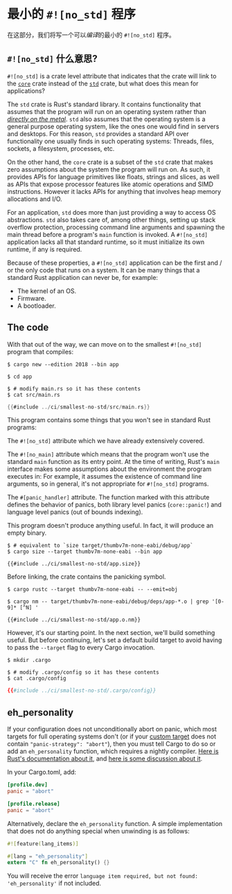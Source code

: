 # 最小的 `#![no_std]` 程序

在这部分，我们将写一个可以*编译*的最小的 `#![no_std]` 程序。

## `#![no_std]` 什么意思?

`#![no_std]` is a crate level attribute that indicates that the crate will link to the [`core`]
crate instead of the [`std`] crate, but what does this mean for applications?

[`core`]: https://doc.rust-lang.org/core/
[`std`]: https://doc.rust-lang.org/std/

The `std` crate is Rust's standard library. It contains functionality that assumes that the program
will run on an operating system rather than [*directly on the metal*]. `std` also assumes that the
operating system is a general purpose operating system, like the ones one would find in servers and
desktops. For this reason, `std` provides a standard API over functionality one usually finds in
such operating systems: Threads, files, sockets, a filesystem, processes, etc.

[*directly on the metal*]: https://en.wikipedia.org/wiki/Bare_machine

On the other hand, the `core` crate is a subset of the `std` crate that makes zero assumptions about
the system the program will run on. As such, it provides APIs for language primitives like floats,
strings and slices, as well as APIs that expose processor features like atomic operations and SIMD
instructions. However it lacks APIs for anything that involves heap memory allocations and I/O.

For an application, `std` does more than just providing a way to access OS abstractions. `std` also
takes care of, among other things, setting up stack overflow protection, processing command line
arguments and spawning the main thread before a program's `main` function is invoked. A `#![no_std]`
application lacks all that standard runtime, so it must initialize its own runtime, if any is
required.

Because of these properties, a `#![no_std]` application can be the first and / or the only code that
runs on a system. It can be many things that a standard Rust application can never be, for example:

- The kernel of an OS.
- Firmware.
- A bootloader.

## The code

With that out of the way, we can move on to the smallest `#![no_std]` program that compiles:

``` console
$ cargo new --edition 2018 --bin app

$ cd app
```

``` console
$ # modify main.rs so it has these contents
$ cat src/main.rs
```

``` rust
{{#include ../ci/smallest-no-std/src/main.rs}}
```

This program contains some things that you won't see in standard Rust programs:

The `#![no_std]` attribute which we have already extensively covered.

The `#![no_main]` attribute which means that the program won't use the standard `main` function as
its entry point. At the time of writing, Rust's `main` interface makes some assumptions about the
environment the program executes in: For example, it assumes the existence of command line
arguments, so in general, it's not appropriate for `#![no_std]` programs.

The `#[panic_handler]` attribute. The function marked with this attribute defines the behavior of
panics, both library level panics (`core::panic!`) and language level panics (out of bounds
indexing).

This program doesn't produce anything useful. In fact, it will produce an empty binary.

``` console
$ # equivalent to `size target/thumbv7m-none-eabi/debug/app`
$ cargo size --target thumbv7m-none-eabi --bin app
```

``` text
{{#include ../ci/smallest-no-std/app.size}}
```

Before linking, the crate contains the panicking symbol.

``` console
$ cargo rustc --target thumbv7m-none-eabi -- --emit=obj

$ cargo nm -- target/thumbv7m-none-eabi/debug/deps/app-*.o | grep '[0-9]* [^N] '
```

``` text
{{#include ../ci/smallest-no-std/app.o.nm}}
```

However, it's our starting point. In the next section, we'll build something useful. But before
continuing, let's set a default build target to avoid having to pass the `--target` flag to every
Cargo invocation.

``` console
$ mkdir .cargo

$ # modify .cargo/config so it has these contents
$ cat .cargo/config
```

``` toml
{{#include ../ci/smallest-no-std/.cargo/config}}
```

## eh_personality

If your configuration does not unconditionally abort on panic, which most targets for full operating
systems don't (or if your [custom target][custom-target] does not contain
`"panic-strategy": "abort"`), then you must tell Cargo to do so or add an `eh_personality` function,
which requires a nightly compiler. [Here is Rust's documentation about it][more-about-lang-items],
and [here is some discussion about it][til-why-eh-personality].

In your Cargo.toml, add:

``` toml
[profile.dev]
panic = "abort"

[profile.release]
panic = "abort"
```

Alternatively, declare the `eh_personality` function. A simple implementation that does not do
anything special when unwinding is as follows:

``` rust
#![feature(lang_items)]

#[lang = "eh_personality"]
extern "C" fn eh_personality() {}
```

You will receive the error `language item required, but not found: 'eh_personality'` if not
included.

[custom-target]: ./custom-target.md
[more-about-lang-items]:
  https://doc.rust-lang.org/unstable-book/language-features/lang-items.html#more-about-the-language-items
[til-why-eh-personality]:
  https://www.reddit.com/r/rust/comments/estvau/til_why_the_eh_personality_language_item_is/

